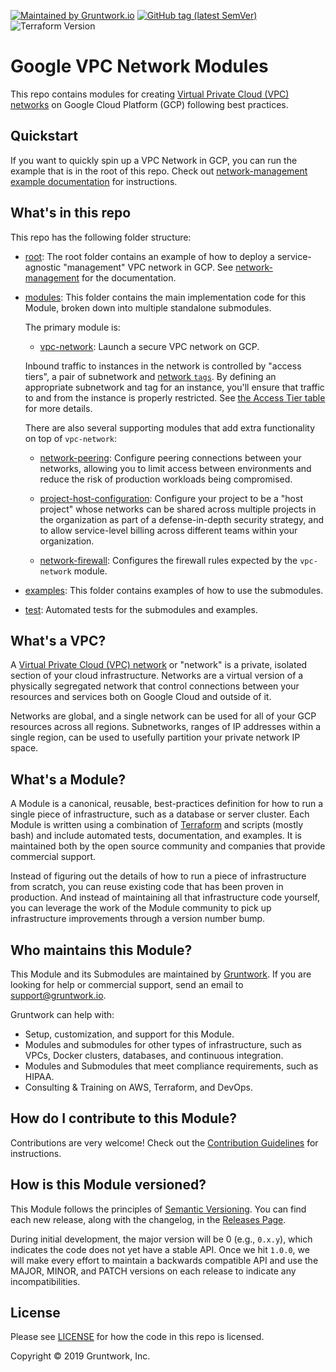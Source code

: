 [![Maintained by Gruntwork.io](https://img.shields.io/badge/maintained%20by-gruntwork.io-%235849a6.svg)](https://gruntwork.io/?ref=repo_google_network)
[![GitHub tag (latest SemVer)](https://img.shields.io/github/tag/gruntwork-io/terraform-google-network.svg?label=latest)](https://github.com/gruntwork-io/terraform-google-network/releases/latest)
![Terraform Version](https://img.shields.io/badge/tf-%3E%3D0.14.0-blue.svg)

# Google VPC Network Modules

This repo contains modules for creating [Virtual Private Cloud (VPC) networks](https://cloud.google.com/vpc/docs/vpc) on
Google Cloud Platform (GCP) following best practices.

## Quickstart

If you want to quickly spin up a VPC Network in GCP, you can run the example that is in the root of this repo. Check out
[network-management example documentation](https://github.com/gruntwork-io/terraform-google-network/blob/master/examples/network-management)
for instructions.

## What's in this repo

This repo has the following folder structure:

- [root](https://github.com/gruntwork-io/terraform-google-network/tree/master): The root folder contains an example of how
  to deploy a service-agnostic "management" VPC network in GCP. See [network-management](https://github.com/gruntwork-io/terraform-google-network/blob/master/examples/network-management)
  for the documentation.

- [modules](https://github.com/gruntwork-io/terraform-google-network/tree/master/modules): This folder contains the
  main implementation code for this Module, broken down into multiple standalone submodules.

  The primary module is:

  - [vpc-network](https://github.com/gruntwork-io/terraform-google-network/tree/master/modules/vpc-network): Launch a
    secure VPC network on GCP.

  Inbound traffic to instances in the network is controlled by "access tiers", a pair of subnetwork and
  [network `tags`](https://cloud.google.com/vpc/docs/add-remove-network-tags). By defining an appropriate subnetwork
  and tag for an instance, you'll ensure that traffic to and from the instance is properly restricted. See
  [the Access Tier table](https://github.com/gruntwork-io/terraform-google-network/tree/master/modules/vpc-network#access-tier)
  for more details.

  There are also several supporting modules that add extra functionality on top of `vpc-network`:

  - [network-peering](https://github.com/gruntwork-io/terraform-google-network/tree/master/modules/network-peering):
    Configure peering connections between your networks, allowing you to limit access between environments and reduce
    the risk of production workloads being compromised.

  - [project-host-configuration](https://github.com/gruntwork-io/terraform-google-network/tree/master/modules/project-host-configuration):
    Configure your project to be a "host project" whose networks can be shared across multiple projects in the
    organization as part of a defense-in-depth security strategy, and to allow service-level billing across different
    teams within your organization.

  - [network-firewall](https://github.com/gruntwork-io/terraform-google-network/tree/master/modules/network-firewall):
    Configures the firewall rules expected by the `vpc-network` module.

- [examples](https://github.com/gruntwork-io/terraform-google-network/tree/master/examples): This folder contains
  examples of how to use the submodules.

- [test](https://github.com/gruntwork-io/terraform-google-network/tree/master/test): Automated tests for the submodules
  and examples.

## What's a VPC?

A [Virtual Private Cloud (VPC) network](https://cloud.google.com/vpc/docs/vpc) or "network" is a private, isolated
section of your cloud infrastructure. Networks are a virtual version of a physically segregated network that control
connections between your resources and services both on Google Cloud and outside of it.

Networks are global, and a single network can be used for all of your GCP resources across all regions. Subnetworks,
ranges of IP addresses within a single region, can be used to usefully partition your private network IP space.

## What's a Module?

A Module is a canonical, reusable, best-practices definition for how to run a single piece of infrastructure, such
as a database or server cluster. Each Module is written using a combination of [Terraform](https://www.terraform.io/)
and scripts (mostly bash) and include automated tests, documentation, and examples. It is maintained both by the open
source community and companies that provide commercial support.

Instead of figuring out the details of how to run a piece of infrastructure from scratch, you can reuse
existing code that has been proven in production. And instead of maintaining all that infrastructure code yourself,
you can leverage the work of the Module community to pick up infrastructure improvements through
a version number bump.

## Who maintains this Module?

This Module and its Submodules are maintained by [Gruntwork](http://www.gruntwork.io/). If you are looking for help or
commercial support, send an email to
[support@gruntwork.io](mailto:support@gruntwork.io?Subject=GKE%20Module).

Gruntwork can help with:

- Setup, customization, and support for this Module.
- Modules and submodules for other types of infrastructure, such as VPCs, Docker clusters, databases, and continuous
  integration.
- Modules and Submodules that meet compliance requirements, such as HIPAA.
- Consulting & Training on AWS, Terraform, and DevOps.

## How do I contribute to this Module?

Contributions are very welcome! Check out the [Contribution Guidelines](https://github.com/gruntwork-io/terraform-google-network/blob/master/CONTRIBUTING.md)
for instructions.

## How is this Module versioned?

This Module follows the principles of [Semantic Versioning](http://semver.org/). You can find each new release, along
with the changelog, in the [Releases Page](https://github.com/gruntwork-io/terraform-google-network/releases).

During initial development, the major version will be 0 (e.g., `0.x.y`), which indicates the code does not yet have a
stable API. Once we hit `1.0.0`, we will make every effort to maintain a backwards compatible API and use the MAJOR,
MINOR, and PATCH versions on each release to indicate any incompatibilities.

## License

Please see [LICENSE](https://github.com/gruntwork-io/terraform-google-network/blob/master/LICENSE) for how the code in
this repo is licensed.

Copyright &copy; 2019 Gruntwork, Inc.
